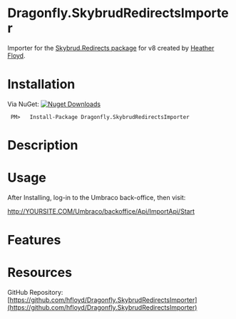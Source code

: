 # Dragonfly.SkybrudRedirectsImporter #
Importer for the [Skybrud.Redirects package](https://github.com/skybrud/Skybrud.Umbraco.Redirects) for v8 created by [Heather Floyd](https://www.HeatherFloyd.com).

# Installation #
Via NuGet:
[![Nuget Downloads](https://buildstats.info/nuget/Dragonfly.SkybrudRedirectsImporter)](https://www.nuget.org/packages/Dragonfly.SkybrudRedirectsImporter/)

     PM>   Install-Package Dragonfly.SkybrudRedirectsImporter



# Description #



# Usage #

After Installing, log-in to the Umbraco back-office, then visit:

http://YOURSITE.COM/Umbraco/backoffice/Api/ImportApi/Start

# Features #



# Resources #

GitHub Repository: [https://github.com/hfloyd/Dragonfly.SkybrudRedirectsImporter](https://github.com/hfloyd/Dragonfly.SkybrudRedirectsImporter)
